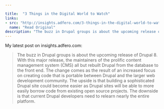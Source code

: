 ```yaml
---

title:  "3 Things in the Digital World to Watch"
links: 
- src: "http://insights.adfero.com/3-things-in-the-digital-world-to-watch/"
  name: "Read Original"
description: "The buzz in Drupal groups is about the upcoming release of Drupal 8. With this major release, the maintainers of the prolific content management system (CMS) all but rebuilt Drupal from the database to the front end. The change comes as the result of an increased focus on creating code that is portable between Drupal and the larger web development community. The upside is that building a sophisticated Drupal site could become easier as Drupal sites will be able to more easily borrow code from existing open source projects. The downside is that current Drupal developers need to relearn nearly the entire platform."
---
```


My latest post on insights.adfero.com:

> The buzz in Drupal groups is about the upcoming release of Drupal 8. With this major release, the maintainers of the prolific content management system (CMS) all but rebuilt Drupal from the database to the front end. The change comes as the result of an increased focus on creating code that is portable between Drupal and the larger web development community. The upside is that building a sophisticated Drupal site could become easier as Drupal sites will be able to more easily borrow code from existing open source projects. The downside is that current Drupal developers need to relearn nearly the entire platform.
